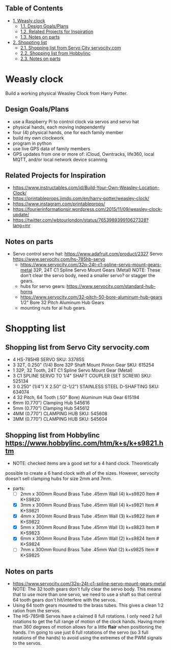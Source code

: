 <div id="table-of-contents">
<h2>Table of Contents</h2>
<div id="text-table-of-contents">
<ul>
<li><a href="#sec-1">1. Weasly clock</a>
<ul>
<li><a href="#sec-1-1">1.1. Design Goals/Plans</a></li>
<li><a href="#sec-1-2">1.2. Related Projects for Inspiration</a></li>
<li><a href="#sec-1-3">1.3. Notes on parts</a></li>
</ul>
</li>
<li><a href="#sec-2">2. Shoppting list</a>
<ul>
<li><a href="#sec-2-1">2.1. Shopping list from Servo City servocity.com</a></li>
<li><a href="#sec-2-2">2.2. Shopping list from Hobbylinc </a></li>
<li><a href="#sec-2-3">2.3. Notes on parts</a></li>
</ul>
</li>
</ul>
</div>
</div>



# Weasly clock<a id="sec-1" name="sec-1"></a>

Build a working physical Weasley Clock from Harry Potter. 

## Design Goals/Plans<a id="sec-1-1" name="sec-1-1"></a>

-   use a Raspberry Pi to control clock via servos and servo hat
-   physical hands, each moving independently
-   four (4) physical hands, one for each family member
-   build my own clockwork
-   program in python
-   use live GPS data of family members
-   GPS updates from one or more of: iCloud, Owntracks, life360, local MQTT, and/or local network device scanning

## Related Projects for Inspiration<a id="sec-1-2" name="sec-1-2"></a>

-   <https://www.instructables.com/id/Build-Your-Own-Weasley-Location-Clock/>
-   <https://printableprops.jimdo.com/en/harry-potter/weasley-clock/>
-   <https://www.instagram.com/printableprops/>
-   <https://fourierinformationsir.wordpress.com/2015/11/09/weasley-clock-update/>
-   <https://twitter.com/wbtourlondon/status/765398939910627328?lang=mr>

## Notes on parts<a id="sec-1-3" name="sec-1-3"></a>

-   Servo control
    servo hat: <https://www.adafruit.com/product/2327>
    Servo: <https://www.servocity.com/hs-785hb-servo>
    -   <https://www.servocity.com/32p-24t-c1-spline-servo-mount-gears-metal>
        32P, 24T C1 Spline Servo Mount Gears (Metal)
        NOTE: These don't clear the servo body, need a smaller servo? or stagger the
        gears.
    -   hubs for servo gears: <https://www.servocity.com/standard-hub-horns>
    -   <https://www.servocity.com/32-pitch-50-bore-aluminum-hub-gears>
           1/2" Bore 32 Pitch Aluminum Hub Gears
    -   mounting nuts for al hub gears.

# Shoppting list<a id="sec-2" name="sec-2"></a>

## Shopping list from Servo City servocity.com<a id="sec-2-1" name="sec-2-1"></a>

-   4 HS-785HB SERVO   SKU: 33785S
-   3 32T, 0.250" (1/4) Bore 32P Shaft Mount Pinion Gear SKU: 615254
-   1 32P, 32 Tooth, 24T C1 Spline Servo Mount Gear (Metal)
-   3 C1 SPLINE SERVO TO 1/4" SHAFT COUPLER (SET SCREW) SKU: 525134
-   3 0.250" (1/4") X 2.50" (2-1/2") STAINLESS STEEL D-SHAFTING SKU: 634074
-   4 32 Pitch, 64 Tooth (.50" Bore) Aluminum Hub Gear        615194
-   6mm (0.770") Clamping Hub   545616
-   5mm (0.770") Clamping Hub        545612
-   4MM (0.770") CLAMPING HUB SKU: 545608
-   3MM (0.770") CLAMPING HUB SKU: 545604

## Shopping list from Hobbylinc <https://www.hobbylinc.com/htm/k+s/k+s9821.htm><a id="sec-2-2" name="sec-2-2"></a>

-   NOTE: checked items are a good set for a 4 hand clock. Theoretically

possible to create a 6 hand clock with all of the sizes. However,
servocity doesn't sell clamping hubs for size 2mm and 7mm.
-   parts:
    -   [ ] 2mm x 300mm Round Brass Tube .45mm Wall (4) k+s9820 Item # K+S9820
    -   [X] 3mm x 300mm Round Brass Tube .45mm Wall (4) k+s9821 Item # K+S9821
    -   [X] 4mm x 300mm Round Brass Tube .45mm Wall (3) k+s9822 Item # K+S9822
    -   [X] 5mm x 300mm Round Brass Tube .45mm Wall (3) k+s9823 Item # K+S9823
    -   [X] 6mm x 300mm Round Brass Tube .45mm Wall (2) k+s9824 Item # K+S9824
    -   [ ] 7mm x 300mm Round Brass Tube .45mm Wall (2) k+s9825 Item # K+S9825

## Notes on parts<a id="sec-2-3" name="sec-2-3"></a>

-   <https://www.servocity.com/32p-24t-c1-spline-servo-mount-gears-metal>
    NOTE: The 32 tooth gears don't fully clear the servo body. This
    means that to use more than one servo, we need to use a shaft so
    that central 64 tooth gears don't hit/interfere with the servos.
-   Using 64 tooth gears mounted to the brass tubes. This gives a clean
    1:2 ration from the servos.
-   The HS-785HB Servos have a claimed 8 full rotations. I only need 2
    full rotations to get the full range of motion of the clock
    hands. Having more than 360 degrees of motion allows for a little
    **flair** when positioning the hands. I'm going to use just 6 full
    rotations of the servo (so 3 full rotations of the hands) to avoid
    using the extremes of the PWM signals to the servos.
